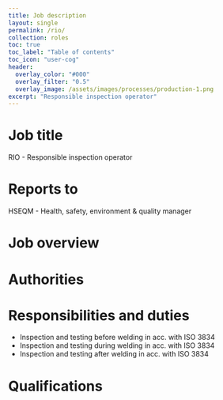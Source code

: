 ```yaml
---
title: Job description
layout: single
permalink: /rio/
collection: roles
toc: true
toc_label: "Table of contents"
toc_icon: "user-cog"
header:
  overlay_color: "#000"
  overlay_filter: "0.5"
  overlay_image: /assets/images/processes/production-1.png
excerpt: "Responsible inspection operator"
---
```

# Job title
RIO - Responsible inspection operator

# Reports to
HSEQM - Health, safety, environment & quality manager

# Job overview

# Authorities

# Responsibilities and duties
 * Inspection and testing before welding in acc. with ISO 3834
 * Inspection and testing during welding in acc. with ISO 3834
 * Inspection and testing after welding in acc. with ISO 3834

# Qualifications
